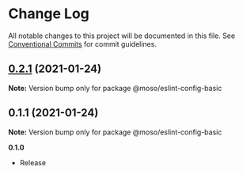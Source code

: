 # Change Log

All notable changes to this project will be documented in this file.
See [Conventional Commits](https://conventionalcommits.org) for commit guidelines.

## [0.2.1](https://github.com/moso/eslint-config/compare/v0.1.1...v0.2.1) (2021-01-24)

**Note:** Version bump only for package @moso/eslint-config-basic





## 0.1.1 (2021-01-24)

**Note:** Version bump only for package @moso/eslint-config-basic





**0.1.0**
- Release
